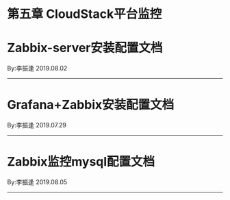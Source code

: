 # 第五章  CloudStack平台监控



# Zabbix-server安装配置文档

By:李振逢 2019.08.02

------



# Grafana+Zabbix安装配置文档

By:李振逢 2019.07.29

------



# Zabbix监控mysql配置文档

By:李振逢 2019.08.05

------

